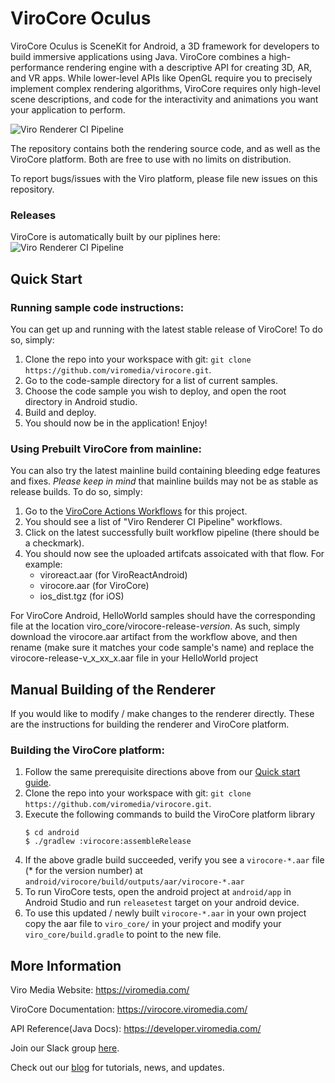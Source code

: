 ViroCore Oculus
=====================

ViroCore Oculus is SceneKit for Android, a 3D framework for developers to build immersive applications using Java. ViroCore combines a high-performance rendering engine with a descriptive API for creating 3D, AR, and VR apps. While lower-level APIs like OpenGL require you to precisely implement complex rendering algorithms, ViroCore requires only high-level scene descriptions, and code for the interactivity and animations you want your application to perform.

![Viro Renderer CI Pipeline](https://github.com/dthian/virocore/workflows/Viro%20Renderer%20CI%20Pipeline/badge.svg)

The repository contains both the rendering source code, and as well as the ViroCore platform. Both are free to use with no limits on distribution.

To report bugs/issues with the Viro platform, please file new issues on this repository.

### Releases
ViroCore is automatically built by our piplines here: ![Viro Renderer CI Pipeline](https://github.com/dthian/virocore/workflows/Viro%20Renderer%20CI%20Pipeline/badge.svg)

## Quick Start
### Running sample code instructions:
You can get up and running with the latest stable release of ViroCore! To do so, simply:
1. Clone the repo into your workspace with git: `git clone https://github.com/viromedia/virocore.git`.
2. Go to the code-sample directory for a list of current samples.
3. Choose the code sample you wish to deploy, and open the root directory in Android studio. 
4. Build and deploy.
5. You should now be in the application! Enjoy!

### Using Prebuilt ViroCore from mainline:
You can also try the latest mainline build containing bleeding edge features and fixes. *Please keep in mind* that mainline builds may not be as stable as release builds. To do so, simply: 

1. Go to the [ViroCore Actions Workflows](https://github.com/viromedia/virocore/actions) for this project.
2. You should see a list of "Viro Renderer CI Pipeline" workflows. 
3. Click on the latest successfully built workflow pipeline (there should be a checkmark).
4. You should now see the uploaded artifcats assoicated with that flow. For example:
   - viroreact.aar (for ViroReactAndroid)
   - virocore.aar (for ViroCore)
   - ios_dist.tgz (for iOS)

For ViroCore Android, HelloWorld samples should have the corresponding file at the location viro_core/virocore-release-*version*. As such, simply download the virocore.aar artifact from the workflow above, and then rename (make sure it matches your code sample's name) and replace the virocore-release-v_x_xx_x.aar file in your HelloWorld project

## Manual Building of the Renderer

If you would like to modify / make changes to the renderer directly. These are the instructions for building the renderer and ViroCore platform. 

### Building the ViroCore platform:
1. Follow the same prerequisite directions above from our [Quick start guide](https://virocore.viromedia.com/docs/getting-started).
2. Clone the repo into your workspace with git: `git clone https://github.com/viromedia/virocore.git`.
3. Execute the following commands to build the ViroCore platform library
   ```
   $ cd android
   $ ./gradlew :virocore:assembleRelease
   ```
4. If the above gradle build succeeded, verify you see a `virocore-*.aar` file (* for the version number) at `android/virocore/build/outputs/aar/virocore-*.aar`
5. To run ViroCore tests, open the android project at `android/app` in Android Studio and run `releasetest` target on your android device.
6. To use this updated / newly built `virocore-*.aar` in your own project copy the aar file to `viro_core/` in your project and modify your `viro_core/build.gradle` to point to the new file.

## More Information

Viro Media Website: https://viromedia.com/

ViroCore Documentation: https://virocore.viromedia.com/

API Reference(Java Docs): https://developer.viromedia.com/

Join our Slack group [here](https://join.slack.com/t/virodevelopers/shared_invite/enQtMzI3MzgwNDM2NDM5LTdhMjg5OTJkZGEwYmI0Yzg0N2JkMzJhODVmNmY4YmUyOGY4YjMyZmFmMGFhMTMyMzZiYzU0MGUxMGIzZDFiNjY).

Check out our [blog](https://blog.viromedia.com/) for tutorials, news, and updates.
